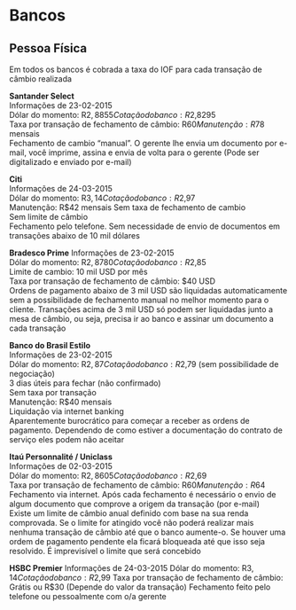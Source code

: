 # Bancos

## Pessoa Física

Em todos os bancos é cobrada a taxa do IOF para cada transação de câmbio realizada  

**Santander Select**  
Informações de 23-02-2015  
Dólar do momento: R$2,8855  
Cotação do banco: R$2,8295  
Taxa por transação de fechamento de câmbio: R$60  
Manutenção: R$78 mensais  
Fechamento de cambio “manual”. O gerente lhe envia um documento por e-mail, você imprime, assina e envia de volta para o gerente (Pode ser digitalizado e enviado por e-mail)  

**Citi**  
Informações de 24-03-2015  
Dólar do momento: R$3,14
Cotação do banco: R$2,97  
Manutenção: R$42 mensais
Sem taxa de fechamento de cambio  
Sem limite de câmbio  
Fechamento pelo telefone. Sem necessidade de envio de documentos em transações abaixo de 10 mil dólares  

**Bradesco Prime**
Informações de 23-02-2015  
Dólar do momento: R$2,8780  
Cotação do banco: R$2,85  
Limite de cambio: 10 mil USD por mês  
Taxa por transação de fechamento de câmbio: $40 USD  
Ordens de pagamento abaixo de 3 mil USD são liquidadas automaticamente sem a possibilidade de fechamento manual no melhor momento para o cliente. Transações acima de 3 mil USD só podem ser liquidadas junto a mesa de câmbio, ou seja, precisa ir ao banco e assinar um documento a cada transação  

**Banco do Brasil Estilo**  
Informações de 23-02-2015  
Dólar do momento: R$2,87  
Cotação do banco: R$2,79 (sem possibilidade de negociação)  
3 dias úteis para fechar (não confirmado)  
Sem taxa por transação  
Manutenção: R$40 mensais  
Liquidação via internet banking  
Aparentemente burocrático para começar a receber as ordens de pagamento. Dependendo de como estiver a documentação do contrato de serviço eles podem não aceitar  

**Itaú Personnalité / Uniclass**  
Informações de 02-03-2015  
Dólar do momento: R$2,8605  
Cotação do banco: R$2,69  
Taxa por transação de fechamento de câmbio: R$60  
Manutenção: R$64  
Fechamento via internet. Após cada fechamento é necessário o envio de algum documento que comprove a origem da transação (por e-mail)  
Existe um limite de câmbio anual definido com base na sua renda comprovada. Se o limite for atingido você não poderá realizar mais nenhuma transação de câmbio até que o banco aumente-o. Se houver uma ordem de pagamento pendente ela ficará bloqueada até que isso seja resolvido. É imprevisível o limite que será concebido  

**HSBC Premier**
Informações de 24-03-2015 
Dólar do momento: R$3,14 
Cotação do banco: R$2,99 
Taxa por transação de fechamento de câmbio: Grátis ou R$30 (Depende do valor da transação) 
Fechamento feito pelo telefone ou pessoalmente com o/a gerente
